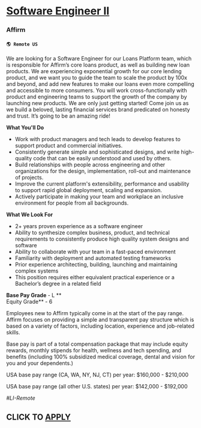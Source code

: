 # [Software Engineer II](https://www.remotewlb.com/apply/software-engineer-ii-130379)  
### Affirm  
#### `🌎 Remote US`  

We are looking for a Software Engineer for our Loans Platform team, which is responsible for Affirm’s core loans product, as well as building new loan products. We are experiencing exponential growth for our core lending product, and we want you to guide the team to scale the product by 100x and beyond, and add new features to make our loans even more compelling and accessible to more consumers. You will work cross-functionally with product and engineering teams to support the growth of the company by launching new products. We are only just getting started! Come join us as we build a beloved, lasting financial services brand predicated on honesty and trust. It’s going to be an amazing ride!

  
**What You'll Do**

  * Work with product managers and tech leads to develop features to support product and commercial initiatives.
  * Consistently generate simple and sophisticated designs, and write high-quality code that can be easily understood and used by others.
  * Build relationships with people across engineering and other organizations for the design, implementation, roll-out and maintenance of projects.
  * Improve the current platform's extensibility, performance and usability to support rapid global deployment, scaling and expansion.
  * Actively participate in making your team and workplace an inclusive environment for people from all backgrounds.

**What We Look For**

  * 2+ years proven experience as a software engineer
  * Ability to synthesize complex business, product, and technical requirements to consistently produce high quality system designs and software
  * Ability to collaborate with your team in a fast-paced environment
  * Familiarity with deployment and automated testing frameworks
  * Prior experience architecting, building, launching and maintaining complex systems
  * This position requires either equivalent practical experience or a Bachelor’s degree in a related field

  
**Base Pay Grade** \- L **  
Equity Grade** \- 6

Employees new to Affirm typically come in at the start of the pay range. Affirm focuses on providing a simple and transparent pay structure which is based on a variety of factors, including location, experience and job-related skills.

Base pay is part of a total compensation package that may include equity rewards, monthly stipends for health, wellness and tech spending, and benefits (including 100% subsidized medical coverage, dental and vision for you and your dependents.)

USA base pay range (CA, WA, NY, NJ, CT) per year: $160,000 - $210,000

USA base pay range (all other U.S. states) per year: $142,000 - $192,000

_#LI-Remote_

  
## CLICK TO [APPLY](https://www.remotewlb.com/apply/software-engineer-ii-130379)

